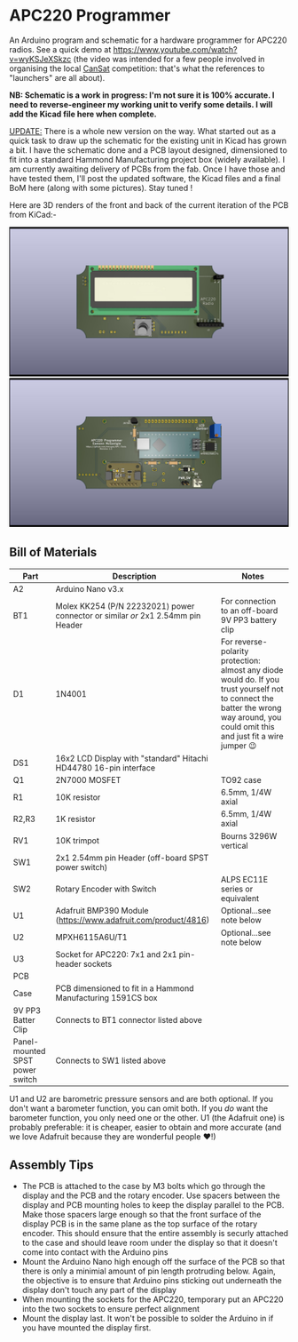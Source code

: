 # APC220 Programmer
An Arduino program and schematic for a hardware programmer for APC220 radios. See a quick demo at https://www.youtube.com/watch?v=wyKSJeXSkzc (the video was intended for a few people involved in organising the local [CanSat](https://esero.ie/cansat/) competition: that's what the references to "launchers" are all about).

**NB: Schematic is a work in progress: I'm not sure it is 100% accurate. I need to reverse-engineer my working unit to verify some details. I will add the Kicad file here when complete.**

<ins>UPDATE:</ins> There is a whole new version on the way. What started out as a quick task to draw up the schematic for the existing unit in Kicad has grown a bit. I have the schematic done and a PCB layout designed, dimensioned to fit into a standard Hammond Manufacturing project box (widely available). I am currently awaiting delivery of PCBs from the fab. Once I have those and have tested them, I'll post the updated software, the Kicad files and a final BoM here (along with some pictures). Stay tuned !

Here are 3D renders of the front and back of the current iteration of the PCB from KiCad:-

![alt text](https://github.com/emcgon/APC220-Tools/blob/main/programmer/APC220Programmer/APC220Programmer-back.jpg?raw=true)
![alt text](https://github.com/emcgon/APC220-Tools/blob/main/programmer/APC220Programmer/APC220Programmer-front.jpg?raw=true)

## Bill of Materials

|Part|Description|Notes|
|----|-----------|-----|
|A2|Arduino Nano v3.x|	
|BT1|Molex KK254 (P/N 22232021) power connector or  similar _or_ 2x1 2.54mm pin Header|For connection to an off-board 9V PP3 battery clip|
|D1|1N4001|For reverse-polarity protection: almost any diode would do. If you trust yourself not to connect the batter the wrong way around, you could omit this and just fit a wire jumper 😉|
|DS1|16x2 LCD Display with "standard" Hitachi HD44780 16-pin interface||
|Q1|2N7000 MOSFET|TO92 case|
|R1|10K resistor|6.5mm, 1/4W axial|
|R2,R3|1K resistor|6.5mm, 1/4W axial|
|RV1|10K trimpot|Bourns 3296W vertical|
|SW1|2x1 2.54mm pin Header (off-board SPST power switch)|
|SW2|Rotary Encoder with Switch|ALPS EC11E series or equivalent|
|U1|Adafruit BMP390 Module (https://www.adafruit.com/product/4816)|Optional...see note below|
|U2|MPXH6115A6U/T1|Optional...see note below|
|U3|Socket for APC220: 7x1 and 2x1 pin-header sockets|
|PCB||
|Case|PCB dimensioned to fit in a Hammond Manufacturing 1591CS box|
|9V PP3 Batter Clip|Connects to BT1 connector listed above|
|Panel-mounted SPST power switch|Connects to SW1 listed above|

U1 and U2 are barometric pressure sensors and are both optional. If you don't want a barometer function, you can omit both. If you _do_ want the barometer function, you only need one or the other. U1 (the Adafruit one) is probably preferable: it is cheaper, easier to obtain and more accurate (and we love Adafruit because they are wonderful people :heart:!)

## Assembly Tips
- The PCB is attached to the case by M3 bolts which go through the display and the PCB and the rotary encoder. Use spacers between the display and PCB mounting holes to keep the display parallel to the PCB. Make those spacers large enough so that the front surface of the display PCB is in the same plane as the top surface of the rotary encoder. This should ensure that the entire assembly is securly attached to the case and should leave room under the display so that it doesn't come into contact with the Arduino pins
- Mount the Arduino Nano high enough off the surface of the PCB so that there is only a minimial amount of pin length protruding below. Again, the objective is to ensure that Arduino pins sticking out underneath the display don't touch any part of the display
- When mounting the sockets for the APC220, temporary put an APC220 into the two sockets to ensure perfect alignment
- Mount the display last.  It won't be possible to solder the Arduino in if you have mounted the display first.
